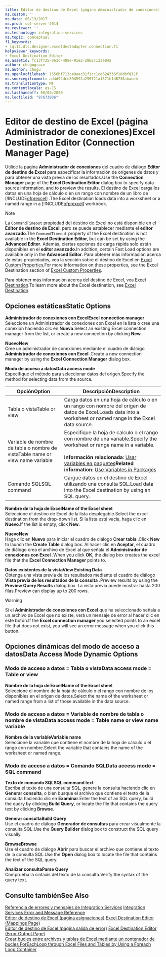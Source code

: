 ```yaml
---
title: Editor de destino de Excel (página Administrador de conexiones) | Microsoft Docs
ms.custom: ''
ms.date: 06/13/2017
ms.prod: sql-server-2014
ms.reviewer: ''
ms.technology: integration-services
ms.topic: conceptual
f1_keywords:
- sql12.dts.designer.exceldestadapter.connection.f1
helpviewer_keywords:
- Excel Destination Editor
ms.assetid: fc13f725-963c-488e-91e2-20627133e842
author: chugugrace
ms.author: chugu
ms.openlocfilehash: 1556bf713c49aac31f1cc1cd624336f10dbf832f
ms.sourcegitcommit: ad4d92dce894592a259721a1571b1d8736abacdb
ms.translationtype: MT
ms.contentlocale: es-ES
ms.lasthandoff: 08/04/2020
ms.locfileid: "87673806"
---
```

# <a name="excel-destination-editor-connection-manager-page"></a><span data-ttu-id="c2619-102">Editor de destino de Excel (página Administrador de conexiones)</span><span class="sxs-lookup"><span data-stu-id="c2619-102">Excel Destination Editor (Connection Manager Page)</span></span>
  <span data-ttu-id="c2619-103">Utilice la página **Administrador de conexiones** del cuadro de diálogo **Editor de destino de Excel** para especificar la información de orígenes de datos y para obtener una vista previa de los resultados.</span><span class="sxs-lookup"><span data-stu-id="c2619-103">Use the **Connection Manager** page of the **Excel Destination Editor** dialog box to specify data source information, and to preview the results.</span></span> <span data-ttu-id="c2619-104">El destino de Excel carga los datos en una hoja de cálculo o en un rango con nombre de un libro de [!INCLUDE[ofprexcel](../includes/ofprexcel-md.md)] .</span><span class="sxs-lookup"><span data-stu-id="c2619-104">The Excel destination loads data into a worksheet or a named range in a [!INCLUDE[ofprexcel](../includes/ofprexcel-md.md)] workbook.</span></span>  
  
> [!NOTE]  
>  <span data-ttu-id="c2619-105">La `CommandTimeout` propiedad del destino de Excel no está disponible en el **Editor de destino de Excel**, pero se puede establecer mediante el **editor avanzado**.</span><span class="sxs-lookup"><span data-stu-id="c2619-105">The `CommandTimeout` property of the Excel destination is not available in the **Excel Destination Editor**, but can be set by using the **Advanced Editor**.</span></span> <span data-ttu-id="c2619-106">Además, ciertas opciones de carga rápida solo están disponibles en el **editor avanzado**.</span><span class="sxs-lookup"><span data-stu-id="c2619-106">In addition, certain Fast Load options are available only in the **Advanced Editor**.</span></span> <span data-ttu-id="c2619-107">Para obtener más información acerca de estas propiedades, vea la sección sobre el destino de Excel en [Excel Custom Properties](data-flow/excel-custom-properties.md).</span><span class="sxs-lookup"><span data-stu-id="c2619-107">For more information on these properties, see the Excel Destination section of [Excel Custom Properties](data-flow/excel-custom-properties.md).</span></span>  
  
 <span data-ttu-id="c2619-108">Para obtener más información acerca del destino de Excel, vea [Excel Destination](data-flow/excel-destination.md).</span><span class="sxs-lookup"><span data-stu-id="c2619-108">To learn more about the Excel destination, see [Excel Destination](data-flow/excel-destination.md).</span></span>  
  
## <a name="static-options"></a><span data-ttu-id="c2619-109">Opciones estáticas</span><span class="sxs-lookup"><span data-stu-id="c2619-109">Static Options</span></span>  
 <span data-ttu-id="c2619-110">**Administrador de conexiones con Excel**</span><span class="sxs-lookup"><span data-stu-id="c2619-110">**Excel connection manager**</span></span>  
 <span data-ttu-id="c2619-111">Seleccione un Administrador de conexiones con Excel en la lista o cree una conexión haciendo clic en **Nueva**.</span><span class="sxs-lookup"><span data-stu-id="c2619-111">Select an existing Excel connection manager from the list, or create a new connection by clicking **New**.</span></span>  
  
 <span data-ttu-id="c2619-112">**Nuevo**</span><span class="sxs-lookup"><span data-stu-id="c2619-112">**New**</span></span>  
 <span data-ttu-id="c2619-113">Cree un administrador de conexiones mediante el cuadro de diálogo **Administrador de conexiones con Excel** .</span><span class="sxs-lookup"><span data-stu-id="c2619-113">Create a new connection manager by using the **Excel Connection Manager** dialog box.</span></span>  
  
 <span data-ttu-id="c2619-114">**Modo de acceso a datos**</span><span class="sxs-lookup"><span data-stu-id="c2619-114">**Data access mode**</span></span>  
 <span data-ttu-id="c2619-115">Especifique el método para seleccionar datos del origen.</span><span class="sxs-lookup"><span data-stu-id="c2619-115">Specify the method for selecting data from the source.</span></span>  
  
|<span data-ttu-id="c2619-116">Opción</span><span class="sxs-lookup"><span data-stu-id="c2619-116">Option</span></span>|<span data-ttu-id="c2619-117">Descripción</span><span class="sxs-lookup"><span data-stu-id="c2619-117">Description</span></span>|  
|------------|-----------------|  
|<span data-ttu-id="c2619-118">Tabla o vista</span><span class="sxs-lookup"><span data-stu-id="c2619-118">Table or view</span></span>|<span data-ttu-id="c2619-119">Carga datos en una hoja de cálculo o en un rango con nombre del origen de datos de Excel.</span><span class="sxs-lookup"><span data-stu-id="c2619-119">Loads data into a worksheet or named range in the Excel data source.</span></span>|  
|<span data-ttu-id="c2619-120">Variable de nombre de tabla o nombre de vista</span><span class="sxs-lookup"><span data-stu-id="c2619-120">Table name or view name variable</span></span>|<span data-ttu-id="c2619-121">Especifique la hoja de calculo o el rango con nombre de una variable.</span><span class="sxs-lookup"><span data-stu-id="c2619-121">Specify the worksheet or range name in a variable.</span></span><br /><br /> <span data-ttu-id="c2619-122">**Información relacionada**: [Usar variables en paquetes](../../2014/integration-services/use-variables-in-packages.md)</span><span class="sxs-lookup"><span data-stu-id="c2619-122">**Related information**: [Use Variables in Packages](../../2014/integration-services/use-variables-in-packages.md)</span></span>|  
|<span data-ttu-id="c2619-123">Comando SQL</span><span class="sxs-lookup"><span data-stu-id="c2619-123">SQL command</span></span>|<span data-ttu-id="c2619-124">Cargue datos en el destino de Excel utilizando una consulta SQL.</span><span class="sxs-lookup"><span data-stu-id="c2619-124">Load data into the Excel destination by using an SQL query.</span></span>|  
  
 <span data-ttu-id="c2619-125">**Nombre de la hoja de Excel**</span><span class="sxs-lookup"><span data-stu-id="c2619-125">**Name of the Excel sheet**</span></span>  
 <span data-ttu-id="c2619-126">Seleccione el destino de Excel de la lista desplegable.</span><span class="sxs-lookup"><span data-stu-id="c2619-126">Select the excel destination from the drop-down list.</span></span> <span data-ttu-id="c2619-127">Si la lista está vacía, haga clic en **Nuevo**.</span><span class="sxs-lookup"><span data-stu-id="c2619-127">If the list is empty, click **New**.</span></span>  
  
 <span data-ttu-id="c2619-128">**Nuevo**</span><span class="sxs-lookup"><span data-stu-id="c2619-128">**New**</span></span>  
 <span data-ttu-id="c2619-129">Haga clic en **Nuevo** para iniciar el cuadro de diálogo **Crear tabla** .</span><span class="sxs-lookup"><span data-stu-id="c2619-129">Click **New** to launch the **Create Table** dialog box.</span></span> <span data-ttu-id="c2619-130">Al hacer clic en **Aceptar**, el cuadro de diálogo crea el archivo de Excel al que señala el **Administrador de conexiones con Excel** .</span><span class="sxs-lookup"><span data-stu-id="c2619-130">When you click **OK**, the dialog box creates the excel file that the **Excel Connection Manager** points to.</span></span>  
  
 <span data-ttu-id="c2619-131">**Datos existentes de la vista**</span><span class="sxs-lookup"><span data-stu-id="c2619-131">**View Existing Data**</span></span>  
 <span data-ttu-id="c2619-132">Obtenga una vista previa de los resultados mediante el cuadro de diálogo **Vista previa de los resultados de la consulta** .</span><span class="sxs-lookup"><span data-stu-id="c2619-132">Preview results by using the **Preview Query Results** dialog box.</span></span> <span data-ttu-id="c2619-133">La vista previa puede mostrar hasta 200 filas.</span><span class="sxs-lookup"><span data-stu-id="c2619-133">Preview can display up to 200 rows.</span></span>  
  
> [!WARNING]  
>  <span data-ttu-id="c2619-134"> Si el **Administrador de conexiones con Excel** que ha seleccionado señala a un archivo de Excel que no existe, verá un mensaje de error al hacer clic en este botón.</span><span class="sxs-lookup"><span data-stu-id="c2619-134">If the **Excel connection manager** you selected points to an excel file that does not exist, you will see an error message when you click this button.</span></span>  
  
## <a name="data-access-mode-dynamic-options"></a><span data-ttu-id="c2619-135">Opciones dinámicas del modo de acceso a datos</span><span class="sxs-lookup"><span data-stu-id="c2619-135">Data Access Mode Dynamic Options</span></span>  
  
### <a name="data-access-mode--table-or-view"></a><span data-ttu-id="c2619-136">Modo de acceso a datos = Tabla o vista</span><span class="sxs-lookup"><span data-stu-id="c2619-136">Data access mode = Table or view</span></span>  
 <span data-ttu-id="c2619-137">**Nombre de la hoja de Excel**</span><span class="sxs-lookup"><span data-stu-id="c2619-137">**Name of the Excel sheet**</span></span>  
 <span data-ttu-id="c2619-138">Seleccione el nombre de la hoja de cálculo o el rango con nombre de los disponibles en el origen de datos.</span><span class="sxs-lookup"><span data-stu-id="c2619-138">Select the name of the worksheet or named range from a list of those available in the data source.</span></span>  
  
### <a name="data-access-mode--table-name-or-view-name-variable"></a><span data-ttu-id="c2619-139">Modo de acceso a datos = Variable de nombre de tabla o nombre de vista</span><span class="sxs-lookup"><span data-stu-id="c2619-139">Data access mode = Table name or view name variable</span></span>  
 <span data-ttu-id="c2619-140">**Nombre de la variable**</span><span class="sxs-lookup"><span data-stu-id="c2619-140">**Variable name**</span></span>  
 <span data-ttu-id="c2619-141">Seleccione la variable que contiene el nombre de la hoja de cálculo o el rango con nombre.</span><span class="sxs-lookup"><span data-stu-id="c2619-141">Select the variable that contains the name of the worksheet or named range.</span></span>  
  
### <a name="data-access-mode--sql-command"></a><span data-ttu-id="c2619-142">Modo de acceso a datos = Comando SQL</span><span class="sxs-lookup"><span data-stu-id="c2619-142">Data access mode = SQL command</span></span>  
 <span data-ttu-id="c2619-143">**Texto de comando SQL**</span><span class="sxs-lookup"><span data-stu-id="c2619-143">**SQL command text**</span></span>  
 <span data-ttu-id="c2619-144">Escriba el texto de una consulta SQL, genere la consulta haciendo clic en **Generar consulta**, o bien busque el archivo que contiene el texto de la consulta haciendo clic en **Examinar**.</span><span class="sxs-lookup"><span data-stu-id="c2619-144">Enter the text of an SQL query, build the query by clicking **Build Query**, or locate the file that contains the query text by clicking **Browse**.</span></span>  
  
 <span data-ttu-id="c2619-145">**Generar consulta**</span><span class="sxs-lookup"><span data-stu-id="c2619-145">**Build Query**</span></span>  
 <span data-ttu-id="c2619-146">Use el cuadro de diálogo **Generador de consultas** para crear visualmente la consulta SQL.</span><span class="sxs-lookup"><span data-stu-id="c2619-146">Use the **Query Builder** dialog box to construct the SQL query visually.</span></span>  
  
 <span data-ttu-id="c2619-147">**Browse**</span><span class="sxs-lookup"><span data-stu-id="c2619-147">**Browse**</span></span>  
 <span data-ttu-id="c2619-148">Use el cuadro de diálogo **Abrir** para buscar el archivo que contiene el texto de la consulta SQL.</span><span class="sxs-lookup"><span data-stu-id="c2619-148">Use the **Open** dialog box to locate the file that contains the text of the SQL query.</span></span>  
  
 <span data-ttu-id="c2619-149">**Analizar consulta**</span><span class="sxs-lookup"><span data-stu-id="c2619-149">**Parse Query**</span></span>  
 <span data-ttu-id="c2619-150">Comprueba la sintaxis del texto de la consulta.</span><span class="sxs-lookup"><span data-stu-id="c2619-150">Verify the syntax of the query text.</span></span>  
  
## <a name="see-also"></a><span data-ttu-id="c2619-151">Consulte también</span><span class="sxs-lookup"><span data-stu-id="c2619-151">See Also</span></span>  
 <span data-ttu-id="c2619-152">[Referencia de errores y mensajes de Integration Services](../../2014/integration-services/integration-services-error-and-message-reference.md) </span><span class="sxs-lookup"><span data-stu-id="c2619-152">[Integration Services Error and Message Reference](../../2014/integration-services/integration-services-error-and-message-reference.md) </span></span>  
 <span data-ttu-id="c2619-153">[Editor de destino de Excel &#40;página asignaciones&#41;](../../2014/integration-services/excel-destination-editor-mappings-page.md) </span><span class="sxs-lookup"><span data-stu-id="c2619-153">[Excel Destination Editor &#40;Mappings Page&#41;](../../2014/integration-services/excel-destination-editor-mappings-page.md) </span></span>  
 <span data-ttu-id="c2619-154">[Editor de destino de Excel &#40;página salida de error&#41;](../../2014/integration-services/excel-destination-editor-error-output-page.md) </span><span class="sxs-lookup"><span data-stu-id="c2619-154">[Excel Destination Editor &#40;Error Output Page&#41;](../../2014/integration-services/excel-destination-editor-error-output-page.md) </span></span>  
 [<span data-ttu-id="c2619-155">Crear bucles entre archivos y tablas de Excel mediante un contenedor de bucles ForEach</span><span class="sxs-lookup"><span data-stu-id="c2619-155">Loop through Excel Files and Tables by Using a Foreach Loop Container</span></span>](control-flow/foreach-loop-container.md)  
  
  
